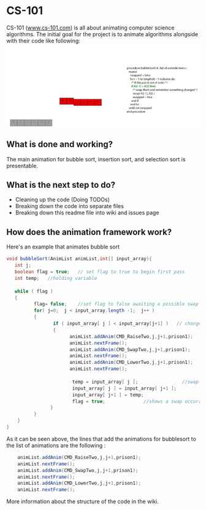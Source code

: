CS-101
======

CS-101 (www.cs-101.com) is all about animating computer science algorithms. The initial goal for the project is to animate algorithms alongside with their code like following:
![Alt text](/media/blog/demo1.gif "First demo")

What is done and working?
---------------------------------------------------------
The main animation for bubble sort, insertion sort, and selection sort is presentable.

What is the next step to do?
---------------------------------------------------------
- Cleaning up the code (Doing TODOs)
- Breaking down the code into separate files
- Breaking down this readme file into wiki and issues page

How does the animation framework work?
----------------------------------------------------------
Here's an example that animates bubble sort

```java
void bubbleSort(AnimList animList,int[] input_array){  
   int j;
   boolean flag = true;   // set flag to true to begin first pass
   int temp;   //holding variable

   while ( flag )
   {
          flag= false;    //set flag to false awaiting a possible swap
          for( j=0;  j < input_array.length -1;  j++ )
          {
                 if ( input_array[ j ] < input_array[j+1] )   // change to > for ascending sort
                 {
                       animList.addAnim(CMD_RaiseTwo,j,j+1,prison1);
                       animList.nextFrame();
                       animList.addAnim(CMD_SwapTwo,j,j+1,prison1);
                       animList.nextFrame();
                       animList.addAnim(CMD_LowerTwo,j,j+1,prison1);
                       animList.nextFrame();
                         
                        temp = input_array[ j ];                //swap elements
                        input_array[ j ] = input_array[ j+1 ];
                        input_array[ j+1 ] = temp;
                        flag = true;              //shows a swap occurred  
                } 
          } 
    } 
}
```
As it can be seen above, the lines that add the animations for bubblesort to the list of animations are the following :
```java
    animList.addAnim(CMD_RaiseTwo,j,j+1,prison1);
    animList.nextFrame();
    animList.addAnim(CMD_SwapTwo,j,j+1,prison1);
    animList.nextFrame();
    animList.addAnim(CMD_LowerTwo,j,j+1,prison1);
    animList.nextFrame();
```

More information about the structure of the code in the wiki.
